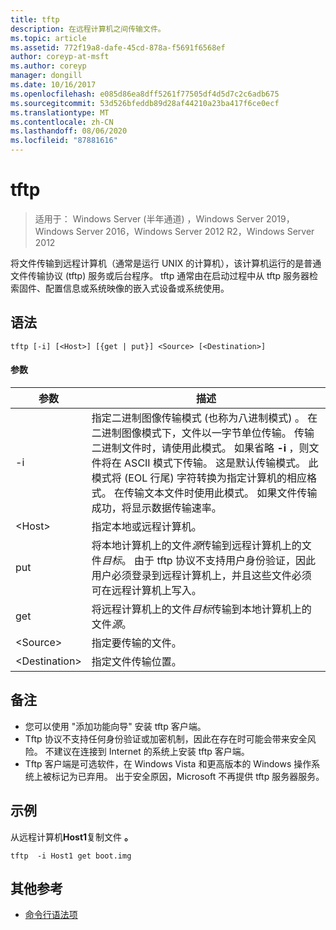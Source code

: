 ```yaml
---
title: tftp
description: 在远程计算机之间传输文件。
ms.topic: article
ms.assetid: 772f19a8-dafe-45cd-878a-f5691f6568ef
author: coreyp-at-msft
ms.author: coreyp
manager: dongill
ms.date: 10/16/2017
ms.openlocfilehash: e085d86ea8dff5261f77505df4d5d7c2c6adb675
ms.sourcegitcommit: 53d526bfeddb89d28af44210a23ba417f6ce0ecf
ms.translationtype: MT
ms.contentlocale: zh-CN
ms.lasthandoff: 08/06/2020
ms.locfileid: "87881616"
---
```

# <a name="tftp"></a>tftp

> 适用于： Windows Server (半年通道) ，Windows Server 2019，Windows Server 2016，Windows Server 2012 R2，Windows Server 2012

将文件传输到远程计算机（通常是运行 UNIX 的计算机），该计算机运行的是普通文件传输协议 (tftp) 服务或后台程序。 tftp 通常由在启动过程中从 tftp 服务器检索固件、配置信息或系统映像的嵌入式设备或系统使用。

## <a name="syntax"></a>语法
```
tftp [-i] [<Host>] [{get | put}] <Source> [<Destination>]
```

#### <a name="parameters"></a>参数
|参数|描述|
|-------|--------|
|-i|指定二进制图像传输模式 (也称为八进制模式) 。 在二进制图像模式下，文件以一字节单位传输。 传输二进制文件时，请使用此模式。 如果省略 **-i** ，则文件将在 ASCII 模式下传输。 这是默认传输模式。 此模式将 (EOL 行尾) 字符转换为指定计算机的相应格式。 在传输文本文件时使用此模式。 如果文件传输成功，将显示数据传输速率。|
|\<Host\>|指定本地或远程计算机。|
|put|将本地计算机上的文件*源*传输到远程计算机上的文件*目标*。 由于 tftp 协议不支持用户身份验证，因此用户必须登录到远程计算机上，并且这些文件必须可在远程计算机上写入。|
|get|将远程计算机上的文件*目标*传输到本地计算机上的文件*源*。|
|\<Source\>|指定要传输的文件。|
|\<Destination\>|指定文件传输位置。|

## <a name="remarks"></a>备注
-   您可以使用 "添加功能向导" 安装 tftp 客户端。
-   Tftp 协议不支持任何身份验证或加密机制，因此在存在时可能会带来安全风险。 不建议在连接到 Internet 的系统上安装 tftp 客户端。
-   Tftp 客户端是可选软件，在 Windows Vista 和更高版本的 Windows 操作系统上被标记为已弃用。 出于安全原因，Microsoft 不再提供 tftp 服务器服务。

## <a name="examples"></a>示例
从远程计算机**Host1**复制文件 **。**
```
tftp  -i Host1 get boot.img
```

## <a name="additional-references"></a>其他参考
- [命令行语法项](command-line-syntax-key.md)
